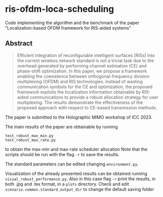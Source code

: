 # ris-ofdm-loca-scheduling

Code implementing the algorithm and the benchmark of the paper "Localization-based OFDM framework for RIS-aided systems"

## Abstract
> Efficient integration of reconfigurable intelligent surfaces (RISs) into the current wireless network standard is not a trivial task due to the overhead generated by performing channel estimation (CE) and phase-shift optimization. In this paper, we propose a framework enabling the coexistence between orthogonal-frequency division multiplexing (OFDM) and RIS technologies. Instead of wasting communication symbols for the CE and optimization, the proposed framework exploits the localization information obtainable by RIS-aided communications to provide a robust allocation strategy for user multiplexing. The results demonstrate the effectiveness of the proposed approach with respect to CE-based transmission methods.

The paper is submitted to the Holographic MIMO workshop of ICC 2023.

The main results of the paper are obtainable by running
```
test_robust_max_min.py
test_robust_max_rate.py
```
to obtain the max-min and max-rate scheduler allocation
Note that the scripts should be run with the flag ```-r``` to save the results. 

The standard parameters can be edited changing ```environment.py```. 

Visualization of the already presented results can be obtained running ```visual_robust_performance.py```. 
Also in this case flag ```-r``` print the results, in both .jpg and .tex format, in a ```plots``` directory.
Check and edit ```scenario.common.standard_output_dir``` to change the default saving folder  
